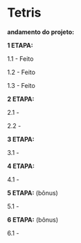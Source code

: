 # Tetris
**andamento do projeto:**

**1 ETAPA:**

1.1 - Feito

1.2 - Feito

1.3 - Feito

**2 ETAPA:**

2.1 - 

2.2 - 

**3 ETAPA:**

3.1 - 

**4 ETAPA:**

4.1 - 

**5 ETAPA:** (bônus)

5.1 - 

**6 ETAPA:** (bônus)

6.1 - 
